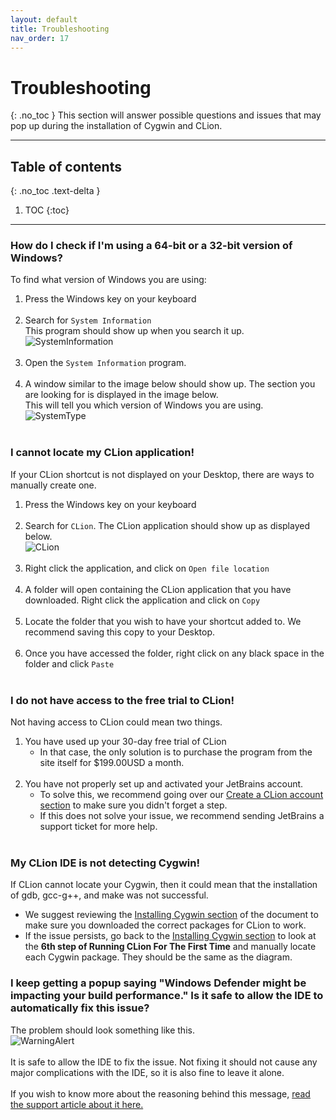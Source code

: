 ```yaml
---
layout: default
title: Troubleshooting
nav_order: 17
---
```


# Troubleshooting
{: .no_toc }
This section will answer possible questions and issues that may pop up during the installation of Cygwin and CLion.

---
## Table of contents
{: .no_toc .text-delta }

1. TOC
{:toc}

---

### How do I check if I'm using a 64-bit or a 32-bit version of Windows?
To find what version of Windows you are using:
1. Press the Windows key on your keyboard
<br/><br/>
2. Search for ``System Information``
<br/>This program should show up when you search it up.
<br/>![SystemInformation](https://cdn.discordapp.com/attachments/498622698050813962/695913254781976598/unknown.png "SystemInformation")
<br/><br/>
3. Open the ``System Information`` program.
<br/><br/>
4. A window similar to the image below should show up. The section you are looking for is displayed in the image below.
<br/>This will tell you which version of Windows you are using.
![SystemType](https://cdn.discordapp.com/attachments/498622698050813962/695873602377220116/Untitled.png "SystemType")
<br/><br/>

### I cannot locate my CLion application!
If your CLion shortcut is not displayed on your Desktop, there are ways to manually create one.
1. Press the Windows key on your keyboard
<br/><br/>
2. Search for ``CLion``. The CLion application should show up as displayed below.
<br/>![CLion](https://cdn.discordapp.com/attachments/498622698050813962/695915851731304448/Untitled.png "CLion")
<br/><br/>
3. Right click the application, and click on ``Open file location``
<br/><br/>
4. A folder will open containing the CLion application that you have downloaded. Right click the application and click on ``Copy``
<br/><br/>
5. Locate the folder that you wish to have your shortcut added to. We recommend saving this copy to your Desktop.
<br/><br/>
6. Once you have accessed the folder, right click on any black space in the folder and click ``Paste``
<br/><br/>

### I do not have access to the free trial to CLion!
Not having access to CLion could mean two things.
1. You have used up your 30-day free trial of CLion
     - In that case, the only solution is to purchase the program from the site itself for $199.00USD a month.
<br/><br/>
2. You have not properly set up and activated your JetBrains account.
     - To solve this, we recommend going over our [Create a CLion account section](https://go-maun.github.io/Keegan-Lawrance-User-Documentation/docs/JetBrains-Account-Setup/) to make sure you didn't forget a step.
     - If this does not solve your issue, we recommend sending JetBrains a support ticket for more help.
<br/><br/>

### My CLion IDE is not detecting Cygwin!
If CLion cannot locate your Cygwin, then it could mean that the installation of gdb, gcc-g++, and make was not successful.
- We suggest reviewing the [Installing Cygwin section](https://go-maun.github.io/Keegan-Lawrance-User-Documentation/docs/Cygwin-Setup/) of the document to make sure you downloaded the correct packages for CLion to work.
- If the issue persists, go back to the [Installing Cygwin section](https://go-maun.github.io/Keegan-Lawrance-User-Documentation/docs/Cygwin-Setup/) to look at the **6th step of Running CLion For The First Time** and manually locate each Cygwin package. They should be the same as the diagram.

### I keep getting a popup saying "Windows Defender might be impacting your build performance." Is it safe to allow the IDE to automatically fix this issue?
The problem should look something like this.
<br/>![WarningAlert](https://cdn.discordapp.com/attachments/498622698050813962/695924569088983101/unknown.png "WarningAlert")
<br/><br/>
It is safe to allow the IDE to fix the issue. Not fixing it should not cause any major complications with the IDE, so it is also fine to leave it alone.
<br/><br/>
If you wish to know more about the reasoning behind this message, [read the support article about it here.](https://intellij-support.jetbrains.com/hc/en-us/articles/360006298560-Antivirus-Impact-on-Build-Speed)

